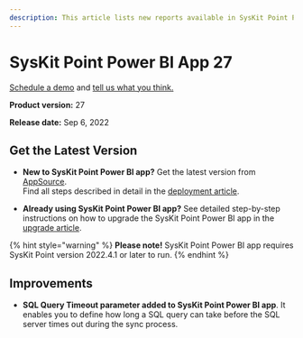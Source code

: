 ```yaml
---
description: This article lists new reports available in SysKit Point Power BI app version 27.
--- 
```


# SysKit Point Power BI App 27

[Schedule a demo](https://www.syskit.com/products/point/request-a-demo/) and [tell us what you think.](https://www.syskit.com/company/contact-us/)

**Product version:** 27

**Release date:** Sep 6, 2022

## Get the Latest Version

* **New to SysKit Point Power BI app?** Get the latest version from [AppSource](https://appsource.microsoft.com/en/product/power-bi/syskitltd.syskit_point_powerbi).<br/>
    Find all steps described in detail in the [deployment article](../deploy-power-bi-app.md).
    
* **Already using SysKit Point Power BI app?** See detailed step-by-step instructions on how to upgrade the SysKit Point Power BI app in the [upgrade article](../update-power-bi-app.md).


{% hint style="warning" %}
**Please note!**
SysKit Point Power BI app requires SysKit Point version 2022.4.1 or later to run.
{% endhint %}

## Improvements

* **SQL Query Timeout parameter added to SysKit Point Power BI app**. It enables you to define how long a SQL query can take before the SQL server times out during the sync process.
    


